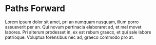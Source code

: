 # Paths Forward

Lorem ipsum dolor sit amet, pri an numquam nusquam, illum porro assueverit per an. Qui novum pertinacia elaboraret ad, et mel movet labores. Pri alterum prodesset in, ex est rebum graeco, et qui sale labore patrioque. Voluptua forensibus nec ad, graeco commodo pro at.


